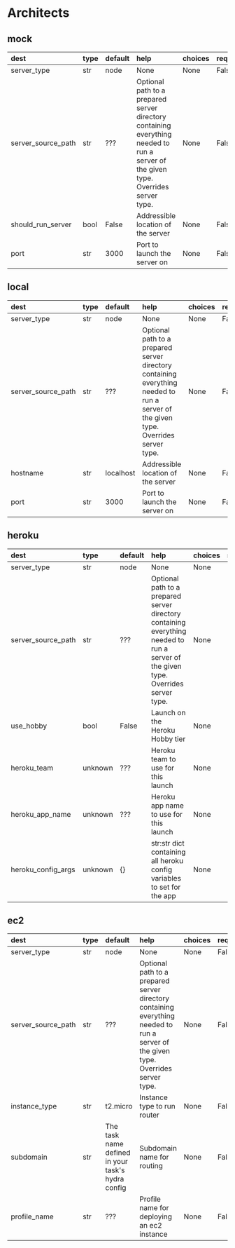 



# Architects

## mock


  

|dest|type|default|help|choices|required|
| :--- | :--- | :--- | :--- | :--- | :--- |
|server_type|str|node|None|None|False|
|server_source_path|str|???|Optional path to a prepared server directory containing everything needed to run a server of the given type. Overrides server type. |None|False|
|should_run_server|bool|False|Addressible location of the server|None|False|
|port|str|3000|Port to launch the server on|None|False|

## local


  

|dest|type|default|help|choices|required|
| :--- | :--- | :--- | :--- | :--- | :--- |
|server_type|str|node|None|None|False|
|server_source_path|str|???|Optional path to a prepared server directory containing everything needed to run a server of the given type. Overrides server type. |None|False|
|hostname|str|localhost|Addressible location of the server|None|False|
|port|str|3000|Port to launch the server on|None|False|

## heroku


  

|dest|type|default|help|choices|required|
| :--- | :--- | :--- | :--- | :--- | :--- |
|server_type|str|node|None|None|False|
|server_source_path|str|???|Optional path to a prepared server directory containing everything needed to run a server of the given type. Overrides server type. |None|False|
|use_hobby|bool|False|Launch on the Heroku Hobby tier|None|False|
|heroku_team|unknown|???|Heroku team to use for this launch|None|False|
|heroku_app_name|unknown|???|Heroku app name to use for this launch|None|False|
|heroku_config_args|unknown|{}|str:str dict containing all heroku config variables to set for the app|None|False|

## ec2


  

|dest|type|default|help|choices|required|
| :--- | :--- | :--- | :--- | :--- | :--- |
|server_type|str|node|None|None|False|
|server_source_path|str|???|Optional path to a prepared server directory containing everything needed to run a server of the given type. Overrides server type. |None|False|
|instance_type|str|t2.micro|Instance type to run router|None|False|
|subdomain|str|The task name defined in your task's hydra config|Subdomain name for routing|None|False|
|profile_name|str|???|Profile name for deploying an ec2 instance|None|False|
